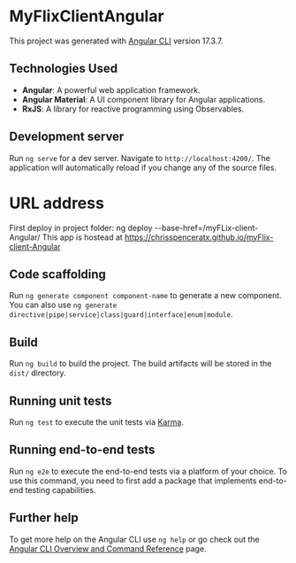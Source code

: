 # MyFlixClientAngular

This project was generated with [Angular CLI](https://github.com/angular/angular-cli) version 17.3.7.

## Technologies Used

- **Angular**: A powerful web application framework.
- **Angular Material**: A UI component library for Angular applications.
- **RxJS**: A library for reactive programming using Observables.

## Development server

Run `ng serve` for a dev server. Navigate to `http://localhost:4200/`. The application will automatically reload if you change any of the source files.

# URL address
First deploy in project folder: ng deploy --base-href=/myFLix-client-Angular/
This app is hostead at https://chrisspenceratx.github.io/myFlix-client-Angular

## Code scaffolding

Run `ng generate component component-name` to generate a new component. You can also use `ng generate directive|pipe|service|class|guard|interface|enum|module`.

## Build

Run `ng build` to build the project. The build artifacts will be stored in the `dist/` directory.

## Running unit tests

Run `ng test` to execute the unit tests via [Karma](https://karma-runner.github.io).

## Running end-to-end tests

Run `ng e2e` to execute the end-to-end tests via a platform of your choice. To use this command, you need to first add a package that implements end-to-end testing capabilities.

## Further help

To get more help on the Angular CLI use `ng help` or go check out the [Angular CLI Overview and Command Reference](https://angular.io/cli) page.
